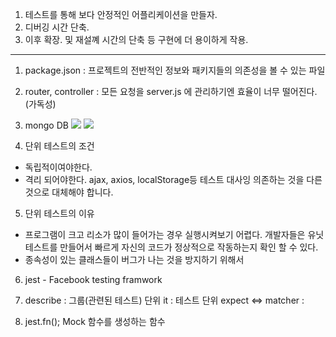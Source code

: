 1. 테스트를 통해 보다 안정적인 어플리케이션을 만들자.
2. 디버깅 시간 단축.
3. 이후 확장. 및 재설꼐 시간의 단축 등 구현에 더 용이하게 작용.

----------------------

1. package.json : 프로젝트의 전반적인 정보와 패키지들의 의존성을 볼 수 있는 파일

2. router, controller : 모든 요청을 server.js 에 관리하기엔 효율이 너무 떨어진다. (가독성)

3. mongo DB
![](https://i.imgur.com/MbiORxU.png)
![](https://i.imgur.com/L4d0kWj.png)

4. 단위 테스트의 조건
 - 독립적이여야한다.
 - 격리 되어야한다. ajax, axios, localStorage등 테스트 대사잉 의존하는 것을 다른 것으로 대체해야 합니다.

5. 단위 테스트의 이유
 - 프로그램이 크고 리소가 많이 들어가는 경우 실행시켜보기 어렵다. 개발자들은 유닛테스트를 만들어서 빠르게 자신의 코드가 정상적으로 작동하는지 확인 할 수 있다.
 - 종속성이 있는 클래스들이 버그가 나는 것을 방지하기 위해서

6. jest - Facebook testing framwork

7. describe : 그룹(관련된 테스트) 단위
    it : 테스트 단위
    expect <=> matcher : 

8. jest.fn(); Mock 함수를 생성하는 함수 